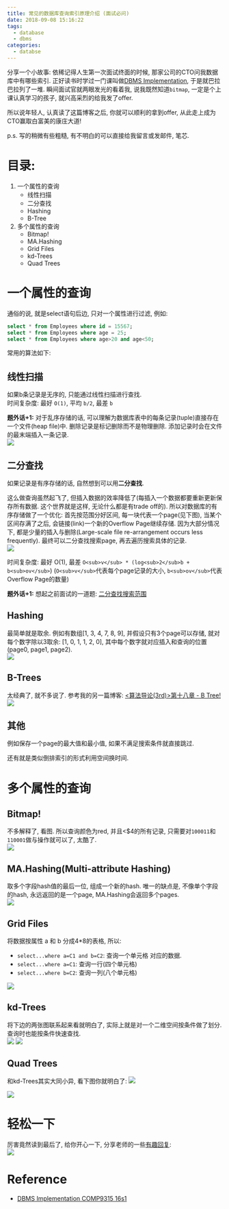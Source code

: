 ```yaml
---
title: 常见的数据库查询索引原理介绍 (面试必问)
date: 2018-09-08 15:16:22
tags:
  - database 
  - dbms
categories:
  - databse
---
```


分享一个小故事: 依稀记得人生第一次面试终面的时候, 那家公司的CTO问我数据库中有哪些索引. 正好读书时学过一门课叫做[DBMS Implementation](/blog/20160228/comp9315-16s1/), 于是就巴拉巴拉列了一堆. 瞬间面试官就两眼发光的看着我, 说我既然知道`bitmap`, 一定是个上课认真学习的孩子, 就兴高采烈的给我发了offer.    

所以说年轻人, 认真读了这篇博客之后, 你就可以顺利的拿到offer, 从此走上成为CTO赢取白富美的康庄大道! 

p.s. 写的稍微有些粗糙, 有不明白的可以直接给我留言或发邮件, 笔芯.  

<!--more-->

# 目录:
1. 一个属性的查询
    - 线性扫描
    - 二分查找
    - Hashing
    - B-Tree
2. 多个属性的查询
    - Bitmap!
    - MA.Hashing
    - Grid Files
    - kd-Trees
    - Quad Trees


# 一个属性的查询
通俗的说, 就是select语句后边, 只对一个属性进行过滤, 例如:   
```sql
select * from Employees where id = 15567;
select * from Employees where age = 25;
select * from Employees where age>20 and age<50;
```
常用的算法如下: 


## 线性扫描
如果b条记录是无序的, 只能通过线性扫描进行查找.    
时间复杂度: 最好 `O(1)`, 平均 `b/2`, 最差 `b`

**题外话+1:** 对于乱序存储的话, 可以理解为数据库表中的每条记录(tuple)直接存在一个文件(heap file)中. 删除记录是标记删除而不是物理删除. 添加记录时会在文件的最末端插入一条记录.   
![](/images/blog/180908_db_index/15364015461625.png)


## 二分查找
如果记录是有序存储的话, 自然想到可以用**二分查找**. 

这么做查询虽然起飞了, 但插入数据的效率降低了(每插入一个数据都要重新更新保存所有数据. 这个世界就是这样, 无论什么都是有trade off的). 所以对数据库的有序存储做了一个优化: 首先按范围分好区间, 每一块代表一个page(见下图), 当某个区间存满了之后, 会链接(link)一个新的Overflow Page继续存储. 因为大部分情况下, 都是少量的插入与删除(Large-scale file re-arrangement occurs less frequently). 最终可以二分查找搜索page, 再去遍历搜索具体的记录.   
![](/images/blog/180908_db_index/15363956855602.png)

时间复杂度: 最好 O(1), 最差 `O<sub>v</sub> * (log<sub>2</sub>b + b<sub>ov</sub>`) (`O<sub>v</sub>`代表每个page记录的大小, `b<sub>ov</sub>`代表Overflow Page的数量)

**题外话+1:** 想起之前面试的一道题: [二分查找搜索范围](/blog/20170306/binary-search/)

## Hashing
最简单就是取余. 例如有数组[1, 3, 4, 7, 8, 9], 并假设只有3个page可以存储, 就对每个数字除以3取余: [1, 0, 1, 1, 2, 0], 其中每个数字就对应插入和查询的位置(page0, page1, page2).    
![](/images/blog/180908_db_index/15363969825241.png)

## B-Trees
太经典了, 就不多说了. 参考我的另一篇博客: [<算法导论(3rd)>第十八章 - B Tree!](/blog/20180222/b-tree/)
![](/images/blog/180908_db_index/15363972757491.png)

## 其他
例如保存一个page的最大值和最小值, 如果不满足搜索条件就直接跳过. 

还有就是类似倒排索引的形式利用空间换时间. 


# 多个属性的查询
## Bitmap!
不多解释了, 看图. 所以查询颜色为red, 并且<$4的所有记录, 只需要对`100011`和`110001`做与操作就可以了, 太酷了.   
![](/images/blog/180908_db_index/15363990956974.png)
## MA.Hashing(Multi-attribute Hashing)
取多个字段hash值的最后一位, 组成一个新的hash. 唯一的缺点是, 不像单个字段的hash, 永远返回的是一个page, MA.Hashing会返回多个pages.     
![](/images/blog/180908_db_index/15364000629141.png)

## Grid Files
将数据按属性 a 和 b 分成4*8的表格, 所以:
- `select...where a=C1 and b=C2`: 查询一个单元格 对应的数据. 
- `select...where a=C1`: 查询一行(四个单元格)
- `select...where b=C2`: 查询一列(八个单元格)

![](/images/blog/180908_db_index/15364000375708.png)

## kd-Trees
将下边的两张图联系起来看就明白了, 实际上就是对一个二维空间按条件做了划分. 查询时也能按条件快速查找.    
![](/images/blog/180908_db_index/15364008641628.png)
![](/images/blog/180908_db_index/15364008737883.png)

## Quad Trees
和kd-Trees其实大同小异, 看下图你就明白了:
![](/images/blog/180908_db_index/15364012003041.png)

![](/images/blog/180908_db_index/15364012046702.png)


# 轻松一下
厉害竟然读到最后了, 给你开心一下, 分享老师的一些[有趣回复](https://webcms3.cse.unsw.edu.au/COMP9315/16s1/):    
![](/images/blog/180908_db_index/15364006591962.jpg)


# Reference
- [DBMS Implementation COMP9315 16s1](https://webcms3.cse.unsw.edu.au/COMP9315/16s1/)


